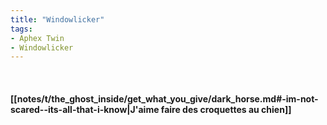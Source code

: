 ```yaml
---
title: "Windowlicker"
tags:
- Aphex Twin
- Windowlicker
---
```

&nbsp;
#### [[notes/t/the_ghost_inside/get_what_you_give/dark_horse.md#-im-not-scared--its-all-that-i-know|J'aime faire des croquettes au chien]]
